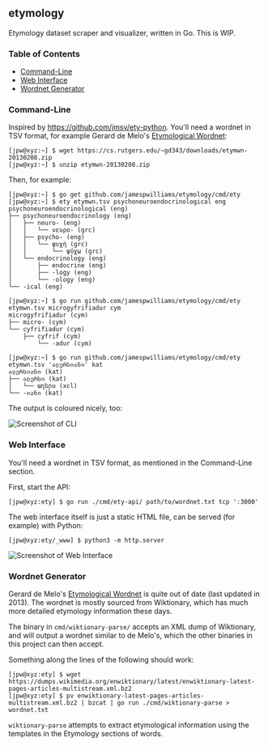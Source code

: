 ## etymology

Etymology dataset scraper and visualizer, written in Go. This is WIP.

### Table of Contents

- [Command-Line](#command-line)
- [Web Interface](#web-interface)
- [Wordnet Generator](#wordnet-generator)

### Command-Line

Inspired by https://github.com/jmsv/ety-python. You'll need a wordnet in TSV
format, for example Gerard de Melo's [Etymological Wordnet](http://etym.org/):

```console
[jpw@xyz:~] $ wget https://cs.rutgers.edu/~gd343/downloads/etymwn-20130208.zip
[jpw@xyz:~] $ unzip etymwn-20130208.zip
```

Then, for example:

```console
[jpw@xyz:~] $ go get github.com/jamespwilliams/etymology/cmd/ety
[jpw@xyz:~] $ ety etymwn.tsv psychoneuroendocrinological eng
psychoneuroendocrinological (eng)
├── psychoneuroendocrinology (eng)
│   ├── neuro- (eng)
│   │   └── νευρο- (grc)
│   ├── psycho- (eng)
│   │   └── ψυχή (grc)
│   │       └── ψύχω (grc)
│   └── endocrinology (eng)
│       ├── endocrine (eng)
│       ├── -logy (eng)
│       └── -ology (eng)
└── -ical (eng)

[jpw@xyz:~] $ go run github.com/jamespwilliams/etymology/cmd/ety etymwn.tsv microgyfrifiadur cym
microgyfrifiadur (cym)
├── micro- (cym)
└── cyfrifiadur (cym)
    ├── cyfrif (cym)
        └── -adur (cym)

[jpw@xyz:~] $ go run github.com/jamespwilliams/etymology/cmd/ety etymwn.tsv 'ალერსიანი' kat
ალერსიანი (kat)
├── ალერსი (kat)
│   └── աղերս (xcl)
└── -იანი (kat)
```

The output is coloured nicely, too:

![Screenshot of CLI](https://raw.githubusercontent.com/jamespwilliams/etymology/master/_assets/cli.png)

### Web Interface

You'll need a wordnet in TSV format, as mentioned in the Command-Line section.

First, start the API:

```console
[jpw@xyz:ety] $ go run ./cmd/ety-api/ path/to/wordnet.txt tcp ':3000'
```

The web interface itself is just a static HTML file, can be served (for example)
with Python:

```console
[jpw@xyz:ety/_www] $ python3 -m http.server
```

![Screenshot of Web Interface](https://raw.githubusercontent.com/jamespwilliams/etymology/master/_assets/web.png)

### Wordnet Generator

Gerard de Melo's [Etymological Wordnet](http://etym.org/)
is quite out of date (last updated in 2013). The wordnet is mostly sourced from
Wiktionary, which has much more detailed etymology information these days.

The binary in `cmd/wiktionary-parse/` accepts an XML dump of Wiktionary, and
will output a wordnet similar to de Melo's, which the other binaries in this
project can then accept.

Something along the lines of the following should work:

```console
[jpw@xyz:ety] $ wget https://dumps.wikimedia.org/enwiktionary/latest/enwiktionary-latest-pages-articles-multistream.xml.bz2
[jpw@xyz:ety] $ pv enwiktionary-latest-pages-articles-multistream.xml.bz2 | bzcat | go run ./cmd/wiktionary-parse > wordnet.txt
```

`wiktionary-parse` attempts to extract etymological information using the
templates in the Etymology sections of words.
